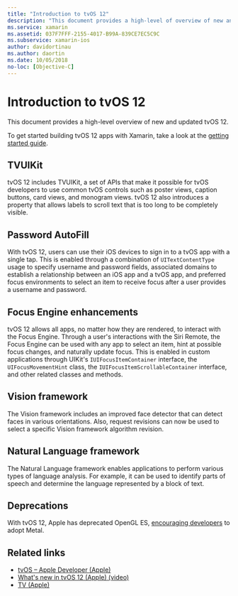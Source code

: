```yaml
---
title: "Introduction to tvOS 12"
description: "This document provides a high-level of overview of new and updated features in tvOS 12 for which Xamarin's preview release currently provides C# bindings."
ms.service: xamarin
ms.assetid: 037F7FFF-2155-4017-B99A-839CE7EC5C9C
ms.subservice: xamarin-ios
author: davidortinau
ms.author: daortin
ms.date: 10/05/2018
no-loc: [Objective-C]
---
```

# Introduction to tvOS 12

This document provides a high-level overview of new and updated tvOS 12.

To get started building tvOS 12 apps with Xamarin, take a look at the [getting started guide](~/ios/platform/introduction-to-ios12/get-started.md).

## TVUIKit

tvOS 12 includes TVUIKit, a set of APIs that make it possible for tvOS
developers to use common tvOS controls such as poster views, caption
buttons, card views, and monogram views. tvOS 12 also introduces a
property that allows labels to scroll text that is too long to be
completely visible.

## Password AutoFill

With tvOS 12, users can use their iOS devices to sign in to a tvOS app with
a single tap. This is enabled through a combination of `UITextContentType`
usage to specify username and password fields, associated domains to
establish a relationship between an iOS app and a tvOS app, and preferred
focus environments to select an item to receive focus after a user
provides a username and password.

## Focus Engine enhancements

tvOS 12 allows all apps, no matter how they are rendered, to interact
with the Focus Engine. Through a user's interactions with the Siri
Remote, the Focus Engine can be used with any app to select an item, hint
at possible focus changes, and naturally update focus. This is enabled in
custom applications through UIKit's `IUIFocusItemContainer` interface,
the `UIFocusMovementHint` class, the `IUIFocusItemScrollableContainer`
interface, and other related classes and methods.

## Vision framework

The Vision framework includes an improved face detector that can detect
faces in various orientations. Also, request revisions can now be used to
select a specific Vision framework algorithm revision.

## Natural Language framework

The Natural Language framework enables applications to perform various
types of language analysis. For example, it can be used to identify parts
of speech and determine the language represented by a block of text.

## Deprecations

With tvOS 12, Apple has deprecated OpenGL ES,
[encouraging developers](https://developer.apple.com/tvos/whats-new/)
to adopt Metal.

## Related links

- [tvOS – Apple Developer (Apple)](https://developer.apple.com/tvos/)
- [What's new in tvOS 12 (Apple) (video)](https://developer.apple.com/videos/play/wwdc2018/208/)
- [TV (Apple)](https://www.apple.com/tv/)
